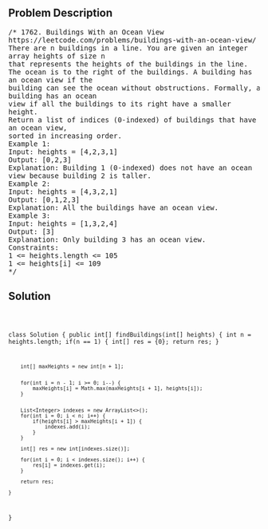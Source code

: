 <!--
<style>
  body { font-family: Arial, sans-serif; }
  .container { max-width: 100%; margin: 0 auto; padding: 10px; }
  .comment-block { max-width: 30%; background-color: #f9f9f9; padding: 10px; border-left: 5px solid #ccc; overflow-wrap: break-word; white-space: pre-wrap; }
  .code-block { background-color: #f4f4f4; padding: 10px; border: 1px solid #ddd; overflow-wrap: break-word; white-space: pre-wrap; }
</style>
-->

<div class='container'>
<h2>Problem Description</h2>
<div class='comment-block'>
<pre>
/* 1762. Buildings With an Ocean View
https://leetcode.com/problems/buildings-with-an-ocean-view/
There are n buildings in a line. You are given an integer
array heights of size n
that represents the heights of the buildings in the line.
The ocean is to the right of the buildings. A building has
an ocean view if the
building can see the ocean without obstructions. Formally, a
building has an ocean
view if all the buildings to its right have a smaller
height.
Return a list of indices (0-indexed) of buildings that have
an ocean view,
sorted in increasing order.
Example 1:
Input: heights = [4,2,3,1]
Output: [0,2,3]
Explanation: Building 1 (0-indexed) does not have an ocean
view because building 2 is taller.
Example 2:
Input: heights = [4,3,2,1]
Output: [0,1,2,3]
Explanation: All the buildings have an ocean view.
Example 3:
Input: heights = [1,3,2,4]
Output: [3]
Explanation: Only building 3 has an ocean view.
Constraints:
1 <= heights.length <= 105
1 <= heights[i] <= 109
*/
</pre>
</div>

<h2>Solution</h2>
<div class='code-block'>
<pre><code class='language-java'>

class Solution {
    public int[] findBuildings(int[] heights) {
        int n = heights.length;
        if(n == 1) {
            int[] res = {0};
            return res;
        }

        int[] maxHeights = new int[n + 1];


        for(int i = n - 1; i >= 0; i--) {
            maxHeights[i] = Math.max(maxHeights[i + 1], heights[i]);
        }


        List<Integer> indexes = new ArrayList<>();
        for(int i = 0; i < n; i++) {
            if(heights[i] > maxHeights[i + 1]) {
                indexes.add(i);
            }
        }

        int[] res = new int[indexes.size()];

        for(int i = 0; i < indexes.size(); i++) {
            res[i] = indexes.get(i);
        }

        return res;

    }
}


</code></pre>
</div>
</div>

